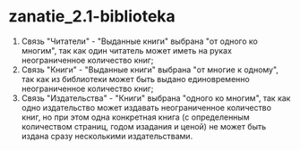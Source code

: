 # zanatie_2.1-biblioteka

1) Связь "Читатели" - "Выданные книги" выбрана "от одного ко многим", так как один читатель 
может иметь на руках неограниченное количество книг;
2) Связь "Книги" - "Выданные книги" выбрана "от многие к одному", так как из библиотеки может 
быть выдано единовременно неограниченное количество книг;
3) Связь "Издательства" - "Книги" выбрана "одного ко многим", так как одно издательство
может издавать неограниченное количество книг, но при этом одна конкретная книга (с определенным 
количеством страниц, годом изадания и ценой) не может быть издана сразу несколькими издательствами.